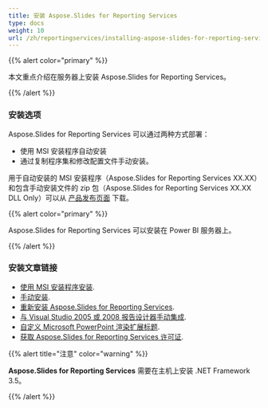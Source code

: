 ```yaml
---
title: 安装 Aspose.Slides for Reporting Services
type: docs
weight: 10
url: /zh/reportingservices/installing-aspose-slides-for-reporting-services/
---
```


{{% alert color="primary" %}} 

本文重点介绍在服务器上安装 Aspose.Slides for Reporting Services。

{{% /alert %}} 
### **安装选项**
Aspose.Slides for Reporting Services 可以通过两种方式部署：

* 使用 MSI 安装程序自动安装
* 通过复制程序集和修改配置文件手动安装。

用于自动安装的 MSI 安装程序（Aspose.Slides for Reporting Services XX.XX）和包含手动安装文件的 zip 包（Aspose.Slides for Reporting Services XX.XX DLL Only）可以从 [产品发布页面](https://releases.aspose.com/slides/reportingservices/) 下载。

{{% alert color="primary" %}} 

Aspose.Slides for Reporting Services 可以安装在 Power BI 服务器上。

{{% /alert %}} 

### **安装文章链接**

- [使用 MSI 安装程序安装](/slides/zh/reportingservices/install-with-msi-installer/).
- [手动安装](/slides/zh/reportingservices/install-manually/).
- [重新安装 Aspose.Slides for Reporting Services](/slides/zh/reportingservices/re-installing-aspose-slides-for-reporting-services/).
- [与 Visual Studio 2005 或 2008 报告设计器手动集成](/slides/zh/reportingservices/integrating-manually-with-visual-studio-2005-or-2008-report-designer/).
- [自定义 Microsoft PowerPoint 渲染扩展标题](/slides/zh/reportingservices/customizing-powerpoint-rendering-extension-caption/).
- [获取 Aspose.Slides for Reporting Services 许可证](/slides/zh/reportingservices/license-aspose-slides-for-reporting-services/).

{{% alert title="注意" color="warning" %}} 

**Aspose.Slides for Reporting Services** 需要在主机上安装 .NET Framework 3.5。

{{% /alert %}}